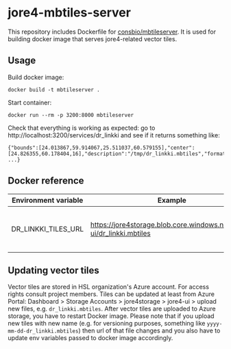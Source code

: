 # jore4-mbtiles-server

This repository includes Dockerfile for [consbio/mbtileserver](https://hub.docker.com/r/consbio/mbtileserver).
It is used for building docker image that serves jore4-related vector tiles.

## Usage

Build docker image:

`docker build -t mbtileserver .`

Start container:

`docker run --rm -p 3200:8000 mbtileserver`

Check that everything is working as expected: go to http://localhost:3200/services/dr_linkki and see if it returns something like:

```
{"bounds":[24.013867,59.914067,25.511037,60.579155],"center":[24.826355,60.178404,16],"description":"/tmp/dr_linkki.mbtiles","format":"pbf", ...}
```

## Docker reference

| Environment variable | Example                                                               | Description                                             |
| -------------------- | --------------------------------------------------------------------- | ------------------------------------------------------- |
| DR_LINKKI_TILES_URL  | https://jore4storage.blob.core.windows.net/jore4-ui/dr_linkki.mbtiles | Complete url where dr_linkki.mbtiles file can be found. |

## Updating vector tiles

Vector tiles are stored in HSL organization's Azure account. For access rights consult project members.
Tiles can be updated at least from Azure Portal:
Dashboard > Storage Accounts > jore4storage > jore4-ui > upload new files, e.g. `dr_linkki.mbtiles`.
After vector tiles are uploaded to Azure storage, you have to restart Docker image.
Please note that if you upload new tiles with new name (e.g. for versioning purposes, something like `yyyy-mm-dd-dr_linkki.mbtiles`) then url of that file changes and you also have to update env variables passed to docker image accordingly.
